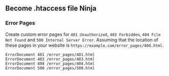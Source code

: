 ## Become .htaccess file Ninja

### Error Pages
Create custom error pages for `401 Unauthorized`, `403 Forbidden`, `404 File Not Found` and `500 Internal Server Error`.
Assuming that the location of these pages in your website is `https://example.com/error_pages/404.html`.
```
ErrorDocument 401 /error_pages/401.html
ErrorDocument 403 /error_pages/403.html
ErrorDocument 404 /error_pages/404.html
ErrorDocument 500 /error_pages/500.html
```
